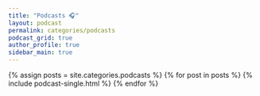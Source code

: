 ```yaml
---
title: "Podcasts 🎧"
layout: podcast
permalink: categories/podcasts
podcast_grid: true
author_profile: true
sidebar_main: true
---
```


{% assign posts = site.categories.podcasts %}
{% for post in posts %} {% include podcast-single.html %} {% endfor %}
